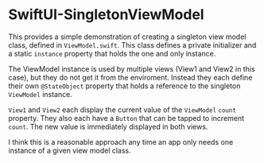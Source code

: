 # SwiftUI-SingletonViewModel

This provides a simple demonstration of creating a singleton view model class,
defined in `ViewModel.swift`.  This class defines a private initializer
and a static `instance` property that holds the one and only instance.

The ViewModel instance is used by multiple views (View1 and View2 in this case),
but they do not get it from the enviroment.
Instead they each define their own `@StateObject` property that
holds a reference to the singleton `ViewModel` instance.

`View1` and `View2` each display the current value
of the `ViewModel` `count` property.
They also each have a `Button` that can be tapped to increment `count`.
The new value is immediately displayed in both views.

I think this is a reasonable approach any time an app
only needs one instance of a given view model class.

